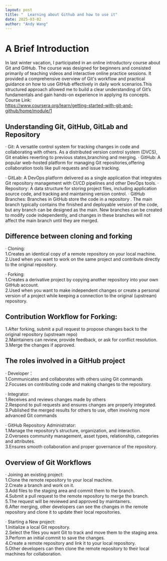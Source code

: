 ```yaml
---
layout: post
title: "  Learning about Github and how to use it"
date: 2025-03-02
author: "Andy Wang"
---
```

# A Brief Introduction 
In last winter vacation, I participated in an online introductory course about Git and GitHub. The
course was designed for beginners and consisted primarily of teaching videos and
interactive online practice sessions. It provided a comprehensive overview of Git's
workflow and practical guidance on how to use GitHub effectively in daily work
scenarios.This structured approach allowed me to build a clear understanding of
Git’s fundamentals and gain hands-on experience in applying its concepts.\
Course Link:\
https://www.coursera.org/learn/getting-started-with-git-and-github/home/module/1

## Understanding Git, GitHub, GitLab and Repository

· Git: A versatile control system for tracking changes in code and collaborating with others. As a distributed version control system (DVCS), Git enables reverting to previous states,branching and merging.
· GitHub: A popular web-hosted platform for managing Git repositories,offering collaboration tools like pull requests and issue tracking.

· GitLab: A DevOps platform delivered as a single application that integrates Git repository management with CI/CD pipelines and other DevOps tools.
· Repository: A data structure for storing project files, including application source code, and tracking and maintaining version control.
· GitHub Branches: Branches in GitHub store the code in a repository . The main branch typically contains the finished and deployable version of the code, but any branch can be designed as the main. New branches can be created to modify code independently, and changes in these branches will not affect the main branch until they are merged.

## Difference between cloning and forking

· Cloning:\
1.Creates an identical copy of a remote repository on your local machine.\
2.Used when you want to work on the same project and contribute directly to the original repository.

· Forking:\
1.Creates a derivative project by copying another repository into your own GitHub account.\
2.Used when you want to make independent changes or create a personal version of a project while keeping a connection to the original (upstream) repository.

## Contribution Workflow for Forking:

1.After forking, submit a pull request to propose changes back to the original repository (upstream repo)\
2.Maintainers can review, provide feedback, or ask for conflict resolution.\
3.Merge the changes if approved.

 ## The roles involved in a GitHub project
 
· Developer：\
1.Communicates and collaborates with others using Git commands\
2.Focuses on contributing code and making changes to the repository.

· Integrator:\
1.Receives and reviews changes made by others\
2.Respond to pull requests and ensures changes are properly integrated.\
3.Published the merged results for others to use, often involving more advanced Git commands

· GitHub Repository Administrator:\
1.Manage the repository’s structure, organization, and interaction.\
2.Oversees community management, asset types, relationship, categories and attributes.\
3.Ensures smooth collaboration and proper governance of the repository.

## Overview of Git Workflows

· Joining an existing project:\
1.Clone the remote repository to your local machine.\
2.Create a branch and work on it.\
3.Add files to the staging area and commit them to the branch.\
4.Submit a pull request to the remote repository to merge the branch.\
5.The request will be reviewed and approved by maintainers.\
6.After merging, other developers can see the changes in the remote repository and clone it to update their local repositories.

· Starting a New project:\
1.Initialize a local Git repository.\
2.Select the files you want Git to track and move them to the staging area.\
3.Perform an initial commit to save the changes.\
4.Create a remote repository and link it to your local repository.\
5.Other developers can then clone the remote repository to their local machines for collaboration.
